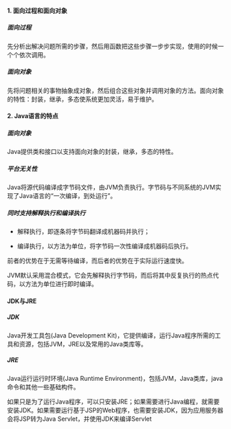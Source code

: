 #### 1. 面向过程和面向对象

##### 面向过程

先分析出解决问题所需的步骤，然后用函数把这些步骤一步步实现，使用的时候一个个依次调用。

##### 面向对象

先将问题相关的事物抽象成对象，然后组合这些对象并调用对象的方法。面向对象的特性：封装，继承，多态使系统更加灵活，易于维护。

#### 2. Java语言的特点

##### 面向对象

Java提供类和接口以支持面向对象的封装，继承，多态的特性。

##### 平台无关性

Java将源代码编译成字节码文件，由JVM负责执行。字节码与不同系统的JVM实现了Java语言的“一次编译，到处运行”。

##### 同时支持解释执行和编译执行

- 解释执行，即逐条将字节码翻译成机器码并执行；

- 编译执行，以方法为单位，将字节码一次性编译成机器码后执行。

前者的优势在于无需等待编译，而后者的优势在于实际运行速度快。

JVM默认采用混合模式，它会先解释执行字节码，而后将其中反复执行的热点代码，以方法为单位进行即时编译。

#### JDK与JRE

##### JDK

Java开发工具包(Java Development Kit)，它提供编译，运行Java程序所需的工具和资源，包括JVM，JRE以及常用的Java类库等。

##### JRE

Java运行运行时环境(Java Runtime Environment)，包括JVM，Java类库，java命令和其他一些基础构件。

如果只是为了运行Java程序，可以只安装JRE；如果需要进行Java编程，就需要安装JDK。如果需要运行基于JSP的Web程序，也需要安装JDK，因为应用服务器会将JSP转为Java Servlet，并使用JDK来编译Servlet




